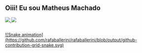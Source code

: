   ## Oiii! Eu sou Matheus Machado

 <div>
  <a href="https://github.com/MatheusMachado57">
  <img height="180em" src="https://github-readme-stats.vercel.app/api?username=MatheusMachado57&show_icons=true&theme=dracula&include_all_commits=true&count_private=true"/>
  <img height="180em" src="https://github-readme-stats.vercel.app/api/top-langs/?username=MatheusMachado57&layout=compact&langs_count=16&theme=dracula"/>
</div>

  ##
  
 <div>
  ![Snake animation](https://github.com/rafaballerini/rafaballerini/blob/output/github-contribution-grid-snake.svg)
</div>
